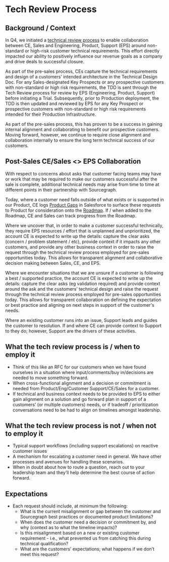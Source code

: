 # Tech Review Process

## Background / Context
In Q4, we initiated a [technical review process](../ce/process/tech-win-process.md#tech-review-process) to enable collaboration between CE, Sales and Engineering, Product, Support (EPS) around non-standard or high-risk customer technical requirements. This effort directly impacted our ability to positively influence our revenue goals as a company and drive deals to successful closure.

As part of the pre-sales process, CEs capture the technical requirements and design of a customers’ intended architecture in the Technical Design Doc. For any Sales-designated Key Prospects or any prospective customers with non-standard or high risk requirements, the TDD is sent through the Tech Review process for review by EPS (Engineering, Product, Support) before initiating a Trial.  Subsequently, prior to Production deployment, the TDD is then updated and reviewed by EPS for any Key Prospect or prospective customers with non-standard or high risk requirements intended for their Production Infrastructure.

As part of the pre-sales process, this has proven to be a success in gaining internal alignment and collaborating to benefit our prospective customers. Moving forward, however, we continue to require close alignment and collaboration internally to ensure the long term technical success of our customers. 

## Post-Sales CE/Sales <> EPS Collaboration
With respect to concerns about asks that customer facing teams may have or work that may be required to make our customers successful after the sale is complete, additional technical needs may arise from time to time at different points in their partnership with Sourcegraph.

Today, where a customer need falls outside of what exists or is supported in our Product, CE logs [Product Gaps](../ce/process/tech-win-process.md#surfacing-product-feedback) in Salesforce to surface these requests to Product for consideration onto the [Roadmap](https://github.com/orgs/sourcegraph/projects/214/views/21). If / when added to the Roadmap, CE and Sales can track progress from the Roadmap.

Where we uncover that, in order to make a customer successful technically, they require EPS resources / effort that is unplanned and unprioritized, the account CE is expected to write up the details: capture the clear asks (concern / problem statement / etc), provide context if it impacts any other customers, and provide any other business context in order to raise the request through the technical review process employed for pre-sales opportunities today. This allows for transparent alignment and collaborative decision making between Sales, CE, and EPS.

Where we encounter situations that we are unsure if a customer is following a best / supported practice, the account CE is expected to write up the details: capture the clear asks (eg validation required) and provide context around the ask and the customers’ technical design and raise the request through the technical review process employed for pre-sales opportunities today. This allows for transparent collaboration on defining the expectation or best practice and aligning on next steps in support of the customer's needs.

Where an existing customer runs into an issue, Support leads and guides the customer to resolution. If and where CE can provide context to Support to they do; however, Support are the drivers of these activities.

## What the tech review process is / when to employ it
- Think of this like an RFC for our customers when we have found ourselves in a situation where input/comments/buy in/decisions are needed to move something forward.
- When cross-functional alignment and a decision or commitment is needed from Product/Eng/Customer Support/CE/Sales for a customer.
- If technical and business context needs to be provided to EPS to either gain alignment on a solution and go forward plan in support of a customers’ (or multiple customers) needs, or if tradeoff / prioritization conversations need to be had to align on timelines amongst leadership.

## What the tech review process is not / when not to employ it
- Typical support workflows (including support escalations) on reactive customer issues
- A mechanism for escalating a customer need in general. We have other processes and avenues for handling these scenarios.
 - When in doubt about how to route a question, reach out to your leadership team and they’ll help determine the best course of action forward.

## Expectations
- Each request should include, at minimum the following:
  - What is the current misalignment or gap between the customer and Sourcegraph best practices or documented product limitations?
  - When does the customer need a decision or commitment by, and why (context as to what the timeline impacts)?
  - Is this misalignment based on a new or existing customer requirement - i.e., what prevented us from catching this during technical qualification? 
  - What are the customers’ expectations; what happens if we don’t meet this request?
